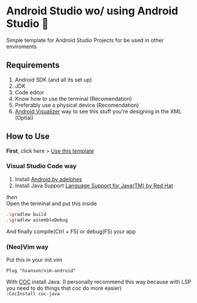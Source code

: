# Android Studio wo/ using Android Studio 📱
Simple template for Android Studio Projects for be used in other enviroments

## Requirements
1. Android SDK (and all its set up)
2. JDK
3. Code editor
4. Know how to use the terminal (Recomendation)
5. Preferably use a physical device (Recomendation)
6. [Android Visualizer](https://labs.udacity.com/android-visualizer/) way to see this stuff you're designing in the XML (Optial)

## How to Use
**First**, click here > [Use this template](https://github.com/simmxns/apk-template/generate)
### Visual Studio Code way
1. Install [Android by adelphes](https://marketplace.visualstudio.com/items?itemName=adelphes.android-dev-ext)
2. Install Java Support [Language Support for Java(TM) by Red Hat](https://marketplace.visualstudio.com/items?itemName=redhat.java)

*then* <br>
Open the terminal and put this inside
```bash
.\gradlew build
.\gradlew assembleDebug
```
And finally compile(Ctrl + F5) or debug(F5) your app

### (Neo)Vim way
Put this in your init.vim
```vim
Plug "hsanson/vim-android"
```
With [COC](https://github.com/neoclide/coc.nvim) install Java. (I personally recommend this way because with LSP you need to do things that coc do more easier)
<br>
`:CocInstall coc-java`
